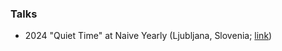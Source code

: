 ### Talks

- <span class="resume-year">2024</span> "Quiet Time" at Naive Yearly (Ljubljana, Slovenia; [link](https://naiveyearly.com/))